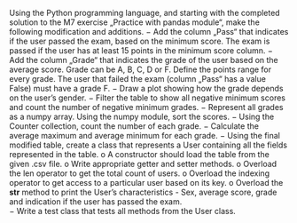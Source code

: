 Using  the Python  programming  language,  and  starting  with  the  completed  solution  to  the  M7 exercise 
„Practice with pandas module“, make the following modification and additions. 
− Add the column „Pass“ that indicates if the user passed the exam, based on the minimum score. 
The exam is passed if the user has at least 15 points in the minimum score column. 
− Add the column „Grade“ that indicates the grade of the user based on the average score. Grade 
can be A, B, C, D or F. Define the points range for every grade. The user that failed the exam 
(column „Pass“ has a value False) must have a grade F. 
− Draw a plot showing how the grade depends on the user’s gender. 
− Filter the table to show all negative minimum scores and count the number of negative 
minimum grades. 
− Represent all grades as a numpy array. Using the numpy module, sort the scores. 
− Using the Counter collection, count the number of each grade. 
− Calculate the average maximum and average minimum for each grade. 
− Using the final modified table, create a class that represents a User containing all the fields 
represented in the table. 
o A constructor should load the table from the given .csv file. 
o Write appropriate getter and setter methods. 
o Overload the len operator to get the total count of users. 
o Overload the indexing operator to get access to a particular user based on its key. 
o Overload the __str__ method to print the User’s characteristics - Sex, average score, 
grade and indication if the user has passed the exam.  
− Write a test class that tests all methods from the User class. 
